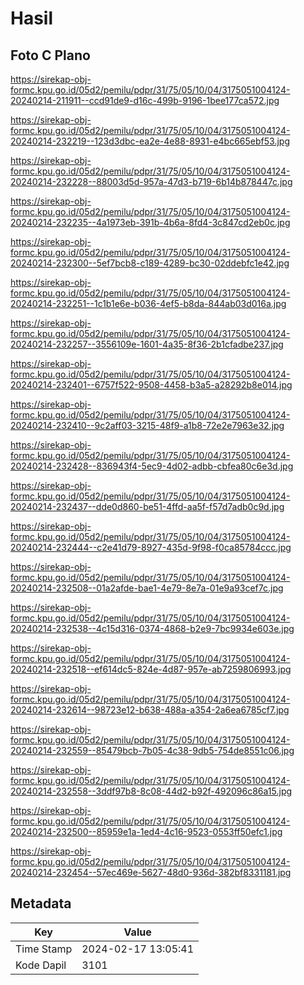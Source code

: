 # Hasil

## Foto C Plano

https://sirekap-obj-formc.kpu.go.id/05d2/pemilu/pdpr/31/75/05/10/04/3175051004124-20240214-211911--ccd91de9-d16c-499b-9196-1bee177ca572.jpg

https://sirekap-obj-formc.kpu.go.id/05d2/pemilu/pdpr/31/75/05/10/04/3175051004124-20240214-232219--123d3dbc-ea2e-4e88-8931-e4bc665ebf53.jpg

https://sirekap-obj-formc.kpu.go.id/05d2/pemilu/pdpr/31/75/05/10/04/3175051004124-20240214-232228--88003d5d-957a-47d3-b719-6b14b878447c.jpg

https://sirekap-obj-formc.kpu.go.id/05d2/pemilu/pdpr/31/75/05/10/04/3175051004124-20240214-232235--4a1973eb-391b-4b6a-8fd4-3c847cd2eb0c.jpg

https://sirekap-obj-formc.kpu.go.id/05d2/pemilu/pdpr/31/75/05/10/04/3175051004124-20240214-232300--5ef7bcb8-c189-4289-bc30-02ddebfc1e42.jpg

https://sirekap-obj-formc.kpu.go.id/05d2/pemilu/pdpr/31/75/05/10/04/3175051004124-20240214-232251--1c1b1e6e-b036-4ef5-b8da-844ab03d016a.jpg

https://sirekap-obj-formc.kpu.go.id/05d2/pemilu/pdpr/31/75/05/10/04/3175051004124-20240214-232257--3556109e-1601-4a35-8f36-2b1cfadbe237.jpg

https://sirekap-obj-formc.kpu.go.id/05d2/pemilu/pdpr/31/75/05/10/04/3175051004124-20240214-232401--6757f522-9508-4458-b3a5-a28292b8e014.jpg

https://sirekap-obj-formc.kpu.go.id/05d2/pemilu/pdpr/31/75/05/10/04/3175051004124-20240214-232410--9c2aff03-3215-48f9-a1b8-72e2e7963e32.jpg

https://sirekap-obj-formc.kpu.go.id/05d2/pemilu/pdpr/31/75/05/10/04/3175051004124-20240214-232428--836943f4-5ec9-4d02-adbb-cbfea80c6e3d.jpg

https://sirekap-obj-formc.kpu.go.id/05d2/pemilu/pdpr/31/75/05/10/04/3175051004124-20240214-232437--dde0d860-be51-4ffd-aa5f-f57d7adb0c9d.jpg

https://sirekap-obj-formc.kpu.go.id/05d2/pemilu/pdpr/31/75/05/10/04/3175051004124-20240214-232444--c2e41d79-8927-435d-9f98-f0ca85784ccc.jpg

https://sirekap-obj-formc.kpu.go.id/05d2/pemilu/pdpr/31/75/05/10/04/3175051004124-20240214-232508--01a2afde-bae1-4e79-8e7a-01e9a93cef7c.jpg

https://sirekap-obj-formc.kpu.go.id/05d2/pemilu/pdpr/31/75/05/10/04/3175051004124-20240214-232538--4c15d316-0374-4868-b2e9-7bc9934e603e.jpg

https://sirekap-obj-formc.kpu.go.id/05d2/pemilu/pdpr/31/75/05/10/04/3175051004124-20240214-232518--ef614dc5-824e-4d87-957e-ab7259806993.jpg

https://sirekap-obj-formc.kpu.go.id/05d2/pemilu/pdpr/31/75/05/10/04/3175051004124-20240214-232614--98723e12-b638-488a-a354-2a6ea6785cf7.jpg

https://sirekap-obj-formc.kpu.go.id/05d2/pemilu/pdpr/31/75/05/10/04/3175051004124-20240214-232559--85479bcb-7b05-4c38-9db5-754de8551c06.jpg

https://sirekap-obj-formc.kpu.go.id/05d2/pemilu/pdpr/31/75/05/10/04/3175051004124-20240214-232558--3ddf97b8-8c08-44d2-b92f-492096c86a15.jpg

https://sirekap-obj-formc.kpu.go.id/05d2/pemilu/pdpr/31/75/05/10/04/3175051004124-20240214-232500--85959e1a-1ed4-4c16-9523-0553ff50efc1.jpg

https://sirekap-obj-formc.kpu.go.id/05d2/pemilu/pdpr/31/75/05/10/04/3175051004124-20240214-232454--57ec469e-5627-48d0-936d-382bf8331181.jpg


## Metadata

| Key        | Value               |
| ---------- | ------------------- |
| Time Stamp | 2024-02-17 13:05:41 |
| Kode Dapil | 3101                |



